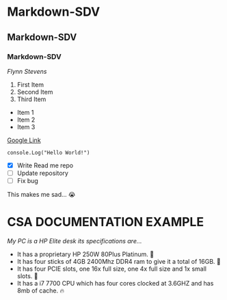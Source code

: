 # Markdown-SDV
## Markdown-SDV
### Markdown-SDV

*Flynn Stevens*

1. First Item
2. Second Item
3. Third Item 

- Item 1
- Item 2
- Item 3

[Google Link](https://www.google.com/)

`console.Log("Hello World!")`

- [x] Write Read me repo
- [ ] Update repository
- [ ] Fix bug

This makes me sad... :sob:

# CSA DOCUMENTATION EXAMPLE
*My PC is a HP Elite desk its specifications are…*
-  It has a proprietary HP 250W 80Plus Platinum. :electric_plug:
-  It has four sticks of 4GB 2400Mhz DDR4 ram to give it a total of 16GB. :rocket:
-  It has four PCIE slots, one 16x full size, one 4x full size and 1x small slots. :moyai:
- It has a i7 7700 CPU which has four cores clocked at 3.6GHZ and has 8mb of cache. :fire:
  
